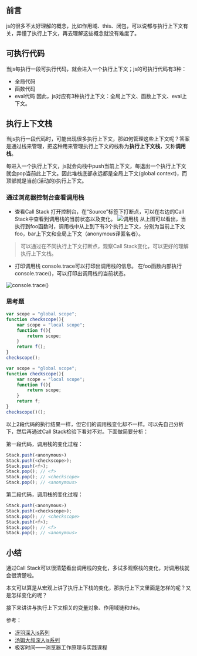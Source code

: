 ## 前言
js的很多不太好理解的概念，比如作用域、this、闭包，可以说都与执行上下文有关，弄懂了执行上下文，再去理解这些概念就没有难度了。

## 可执行代码
当js每执行一段可执行代码，就会进入一个执行上下文；js的可执行代码有3种：
* 全局代码
* 函数代码
* eval代码
因此，js对应有3种执行上下文：全局上下文、函数上下文、eval上下文。

## 执行上下文栈
当js执行一段代码时，可能出现很多执行上下文，那如何管理这些上下文呢？答案是通过栈来管理，把这种用来管理执行上下文的栈称为**执行上下文栈**，又称**调用栈**。

每进入一个执行上下文，js就会向栈中push当前上下文，每退出一个执行上下文就会pop当前此上下文。因此堆栈底部永远都是全局上下文(global context)，而顶部就是当前(活动的)执行上下文。
### 通过浏览器控制台查看调用栈
* 查看Call Stack
打开控制台，在“Source”标签下打断点，可以在右边的Call Stack中查看到调用栈的当前状态以及变化。
![调用栈](https://tva1.sinaimg.cn/large/006tNbRwgy1gazc5lqhwkj30uc0gy428.jpg)
从上图可以看出，当执行到foo函数时，调用栈中从上到下有3个执行上下文，分别为当前上下文foo，bar上下文和全局上下文（anonymous译匿名者）。
> 可以通过在不同执行上下文打断点，观察Call Stack变化，可以更好的理解执行上下文栈。

* 打印调用栈
console.trace可以打印出调用栈的信息。
在foo函数内部执行console.trace()，可以打印出调用栈的当前状态。

![console.trace()](https://tva1.sinaimg.cn/large/006tNbRwgy1gazcsod1fvj30e604igm3.jpg)

### 思考题
```js
var scope = "global scope";
function checkscope(){
    var scope = "local scope";
    function f(){
        return scope;
    }
    return f();
}
checkscope();
```
```js
var scope = "global scope";
function checkscope(){
    var scope = "local scope";
    function f(){
        return scope;
    }
    return f;
}
checkscope()();
```
以上2段代码的执行结果一样，但它们的调用栈变化却不一样。可以先自己分析下，然后再通过Call Stack检验下看对不对。下面做简要分析：

第一段代码，调用栈的变化过程：
```js
Stack.push(<anonymous>)
Stack.push(<checkscope>);
Stack.push(<f>);
Stack.pop(); // <f>
Stack.pop(); // <checkscope>
Stack.pop(); // <anonymous>
```
第二段代码，调用栈的变化过程：
```js
Stack.push(<anonymous>)
Stack.push(<checkscope>);
Stack.pop(); // <checkscope>
Stack.push(<f>);
Stack.pop(); // <f>
Stack.pop(); // <anonymous>
```

## 小结
通过Call Stack可以很清楚看出调用栈的变化，多试多观察栈的变化，对调用栈就会很清楚啦。

本文可以算是从宏观上讲了执行上下栈的变化，那执行上下文里面是怎样的呢？又是怎样变化的呢？

接下来讲讲与执行上下文相关的变量对象、作用域链和this。

参考：
* [冴羽深入js系列](https://github.com/mqyqingfeng/Blog/issues/4)
* [汤姆大叔深入js系列](https://www.cnblogs.com/TomXu/archive/2012/01/13/2308101.html)
* 极客时间——浏览器工作原理与实践课程